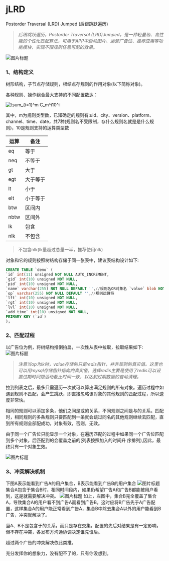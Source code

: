 # jLRD

Postorder Traversal (LRD) Jumped (后跟跳跃遍历)

> *后跟跳跃遍历，Postorder Traversal (LRD)Jumped，是一种轻量级、高性能的个性化匹配算法，可用于APP中启动图片、运营广告位、推荐应用等功能模块，实现不限规则任意可配的效果。*

![图片标题](https://cxq9393.oss-cn-shanghai.aliyuncs.com/QQ20180805-173502@2x.png)

### 1、结构定义

树形结构，子节点存储规则，根结点存规则的作用对象(以下简称对象)。

各种规则、操作组合最大支持的不同配置数达：

![$$\sum_{i=1}^m C_m^i10^i$$](https://cxq9393.oss-cn-shanghai.aliyuncs.com/math.png)

其中，m为规则类型数，已知确定的规则有:uid、city、version、platform、channel、time、date，共7种(规则名不受限制，存什么规则名就是是什么规则)，10是规则支持的运算类型数
<table style="width:200px;">
    <thead >
        <tr>
            <th>运算</th>
            <th>备注</th>
        </tr>
    </thead>
    <tbody>
        <tr>
            <td>eq</td>
            <td>等于</td>
        </tr>
        <tr>
            <td>neq</td>
            <td>不等于</td>
        </tr>
        <tr>
            <td>gt</td>
            <td>大于</td>
        </tr>
        <tr>
            <td>egt</td>
            <td>大于等于</td>
        </tr>
        <tr>
            <td>lt</td>
            <td>小于</td>
        </tr>
        <tr>
            <td>elt</td>
            <td>小于等于</td>
        </tr>
        <tr>
            <td>btw</td>
            <td>区间内</td>
        </tr>
        <tr>
            <td>nbtw</td>
            <td>区间外</td>
        </tr>
        <tr>
            <td>lk</td>
            <td>包含</td>
        </tr>
        <tr>
            <td>nlk</td>
            <td>不包含</td>
        </tr>
    </tbody>
</table>

> 不包含nlk(lk量超过总量一半，推荐使用nlk)

对象和它的规则按照树结构存储于同一张表中，建议表结构设计如下:
```sql
CREATE TABLE `demo` (
`id` int(11) unsigned NOT NULL AUTO_INCREMENT,
`gid` int(10) unsigned NOT NULL,
`pid` int(10) unsigned NOT NULL,
`name` varchar(255) NOT NULL DEFAULT '',//规则名OR对象名 `value` blob NOT NULL,//规则的值OR对象的值
`op` varchar(255) NOT NULL DEFAULT '',//规则运算符
`lft` int(10) unsigned NOT NULL,
`rgt` int(10) unsigned NOT NULL,
`lvl` int(10) unsigned NOT NULL,
`add_time` int(10) unsigned NOT NULL,
PRIMARY KEY (`id`)
);
```
### 2、匹配过程

以广告位为例，将树结构推倒拍扁，一次性从表中拉取，拉取结果如下:
![图片标题](https://cxq9393.oss-cn-shanghai.aliyuncs.com/WX20180704-104734%402x.png)

> *注意当op为lk时，value存储的只是redis指针，并非规则的真实值。这里也可以用mysql存储指针指向的真实值，选择redis主要是使用了redis可以设置过期时间跟活动截止时间一致，以达到过期数据的自动清理。*

拉到列表之后，最多只需遍历一次就可以算出满足规则的所有对象。遍历过程中如遇到规则不匹配，会产生跳跃，即直接忽略该对象的其他规则的匹配过程，所以速度非常快。

相同的规则可以添加多条，他们之间是或的关系，不同规则之间是与的关系。匹配时，相同规则的多条规则只要匹配到一条就会跳过同名的其他规则继续去匹配，直到所有规则全部配成功，对象有效，否则，无效。

 由于同一个广告位只能显示一个对象，在遍历匹配的过程中如果同一个广告位匹配到多个对象，后匹配到的会覆盖之前的(列表按照加入的时间升 序排列),因此，最终只有一个对象生效。

![图片标题](https://cxq9393.oss-cn-shanghai.aliyuncs.com/WechatIMG141.png)

### 3、冲突解决机制

下图A表示能看到广告A的用户集合，B表示能看到广告B的用户集合
![图片标题](https://cxq9393.oss-cn-shanghai.aliyuncs.com/1.png)
集合A包含于集合B时，相同时间段内，如果仍希望广告A和广告B都能被用户看到，这是就需要解决冲突。
![图片标题](https://cxq9393.oss-cn-shanghai.aliyuncs.com/2.png)
如上，左图中，集合B完全覆盖了集合A，导致集合A的用户看不到广告A而看到广告B，这时应将B广告先于A广告配置，这样集合A的用户能正常看到广告A，集合B中除去集合A以外的用户能看到B广告，冲突就解决了。

当A、B不是包含于的关系，而只是存在交集，配置的先后对结果是有一定影响，但不存在冲突，各发布方沟通协调决定谁先谁后。

超过两个广告的冲突解决依此类推。

充分发挥你的想象力，没有配不了的，只有你没想到。
